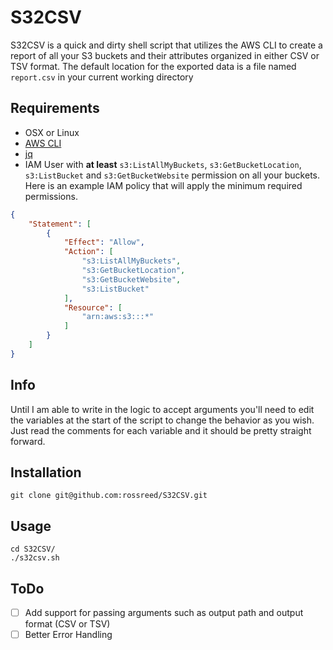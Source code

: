 # S32CSV
S32CSV is a quick and dirty shell script that utilizes the AWS CLI to create a report of all your S3 buckets and their attributes organized in either CSV or TSV format. The default location for the exported data is a file named `report.csv` in your current working directory

## Requirements
* OSX or Linux
* [AWS CLI](http://aws.amazon.com/cli/)
* [jq](http://stedolan.github.io/jq/)
* IAM User with **at least** `s3:ListAllMyBuckets`, `s3:GetBucketLocation`, `s3:ListBucket` and `s3:GetBucketWebsite` permission on all your buckets. Here is an example IAM policy that will apply the minimum required permissions.

```json
{
    "Statement": [
        {
            "Effect": "Allow",
            "Action": [
                "s3:ListAllMyBuckets",
                "s3:GetBucketLocation",
                "s3:GetBucketWebsite",
                "s3:ListBucket"
            ],
            "Resource": [
                "arn:aws:s3:::*"
            ]
        }
    ]
}
```
## Info
Until I am able to write in the logic to accept arguments you'll need to edit the variables at the start of the script to change the behavior as you wish. Just read the comments for each variable and it should be pretty straight forward.
## Installation
```
git clone git@github.com:rossreed/S32CSV.git
```
## Usage
```
cd S32CSV/
./s32csv.sh
```
## ToDo
- [ ] Add support for passing arguments such as output path and output format (CSV or TSV)
- [ ] Better Error Handling
